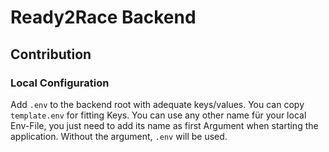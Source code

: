 # Ready2Race Backend

## Contribution

### Local Configuration

Add `.env` to the backend root with adequate keys/values. You can copy `template.env` for fitting Keys.
You can use any other name für your local Env-File, you just need to add its name as first Argument when
starting the application. Without the argument, `.env` will be used.
